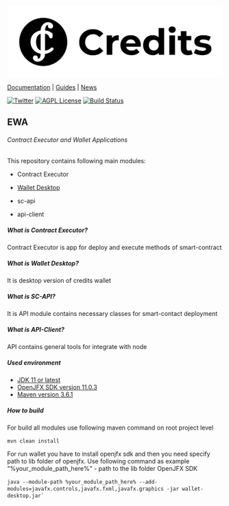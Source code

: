 <img src="https://raw.githubusercontent.com/CREDITSCOM/Documentation/master/Src/Logo_Credits_horizontal_black.png" align="center">

[Documentation](https://developers.credits.com/en/Articles/Platform) \|
[Guides](https://developers.credits.com/en/Articles/Guides) \|
[News](https://credits.com/en/Home/News)

[![Twitter](https://img.shields.io/twitter/follow/creditscom.svg?label=Follow&style=social)](https://twitter.com/intent/follow?screen_name=creditscom)
[![AGPL License](https://img.shields.io/github/license/CREDITSCOM/ewa.svg?color=green&style=plastic)](LICENSE)
[![Build Status](http://89.111.33.166:8080/buildStatus/icon?job=ewa)](http://89.111.33.166:8080/view/release-pipeline/job/ewa/lastBuild/)

## EWA
###### Contract Executor and Wallet Applications
This repository contains following main modules:

- Contract Executor

- [Wallet Desktop](https://github.com/CREDITSCOM/ewa/tree/master/wallet-desktop)

- sc-api

- api-client

##### What is Contract Executor?
Contract Executor is app for deploy and execute methods of smart-contract
##### What is Wallet Desktop? 
It is desktop version of credits wallet
##### What is SC-API?
It is API module contains necessary classes for smart-contact deployment
##### What is API-Client?
API contains general tools for integrate with node 


##### Used environment
- [JDK 11 or latest](https://jdk.java.net/)
- [OpenJFX SDK version 11.0.3](https://openjfx.io/)
- [Maven version 3.6.1](https://maven.apache.org/docs/3.6.1/release-notes.html) 

##### How to build
For build all modules use following maven command on root project level
```shell
mvn clean install
```
For run wallet you have to install openjfx sdk and then you need specify path to lib folder of openjfx. 
Use following command as example
 "%your_module_path_here%" - path to the lib folder OpenJFX SDK
```shell
java --module-path %your_module_path_here% --add-modules=javafx.controls,javafx.fxml,javafx.graphics -jar wallet-desktop.jar`
```

